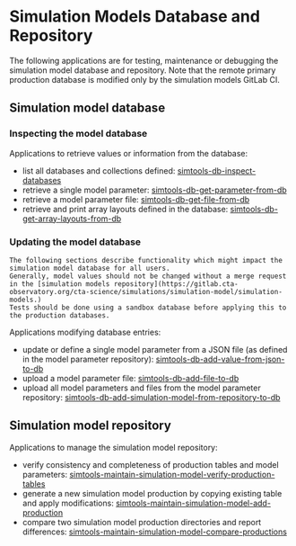
# Simulation Models Database and Repository

The following applications are for testing, maintenance or debugging the simulation model database and repository.
Note that the remote primary production database is modified only by the simulation models GitLab CI.

## Simulation model database

### Inspecting the model database

Applications to retrieve values or information from the database:

* list all databases and collections defined: [simtools-db-inspect-databases](db_inspect_databases)
* retrieve a single model parameter: [simtools-db-get-parameter-from-db](db_get_parameter_from_db)
* retrieve a model parameter file: [simtools-db-get-file-from-db](db_get_file_from_db)
* retrieve and print array layouts defined in the database: [simtools-db-get-array-layouts-from-db](db_get_array_layouts_from_db)

### Updating the model database

```{danger}
The following sections describe functionality which might impact the simulation model database for all users.
Generally, model values should not be changed without a merge request in the [simulation models repository](https://gitlab.cta-observatory.org/cta-science/simulations/simulation-model/simulation-models.)
Tests should be done using a sandbox database before applying this to the production databases.
```

Applications modifying database entries:

* update or define a single model parameter from a JSON file (as defined in the model parameter repository): [simtools-db-add-value-from-json-to-db](db_add_value_from_json_to_db)
* upload a model parameter file: [simtools-db-add-file-to-db](db_add_file_to_db)
* upload all model parameters and files from the model parameter repository: [simtools-db-add-simulation-model-from-repository-to-db](db_add_simulation_model_from_repository_to_db)

## Simulation model repository

Applications to manage the simulation model repository:

* verify consistency and completeness of production tables and model parameters: [simtools-maintain-simulation-model-verify-production-tables](maintain_simulation_model_verify_production_tables)
* generate a new simulation model production by copying existing table and apply modifications: [simtools-maintain-simulation-model-add-production](maintain_simulation_model_add_production)
* compare two simulation model production directories and report differences: [simtools-maintain-simulation-model-compare-productions](maintain_simulation_model_compare_productions)

